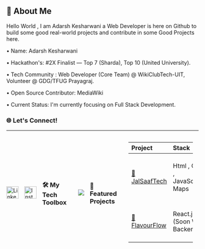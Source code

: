 
## 🚀 About Me
Hello World , I am Adarsh Kesharwani a Web Developer is here on Github to build some good real-world projects and contribute in some Good Projects here.

• Name: Adarsh Kesharwani 

• Hackathon's: #2X Finalist — Top 7 (Sharda), Top 10 (United
University).

• Tech Community : Web Developer (Core Team) @ WikiClubTech-UIT, Volunteer @ 
GDG/TFUG Prayagraj.

• Open Source Contributor: MediaWiki

• Current Status: I'm currently focusing on Full Stack Development.


### 🌐 Let's Connect!

---

<div style="display: flex; gap: 15px; align-items: center;">
  <!-- LinkedIn -->
  <a href="https://www.linkedin.com/in/adarsh-kesharwani-bba666315/" target="_blank">
    <img src="https://cdn-icons-png.flaticon.com/512/174/174857.png" width="32" alt="LinkedIn" />
  </a>
    <!-- Instagram -->
  <a href="https://instagram.com/just_adarshhh" target="_blank">
    <img src="https://cdn-icons-png.flaticon.com/512/2111/2111463.png" width="32" alt="Instagram" />
  </a>

### 🛠️ My Tech Toolbox

---

<p align="left">
  <img src="https://skillicons.dev/icons?i=html,css,js,react,nodejs,expressjs,firebase" />
</p>

### 🚀 Featured Projects

---

|  Project |  Stack |  Highlights |  Demo |
| :--- | :--- | :--- | :--- |
| <a href="https://github.com/Adarsh240-feb/JalSaafTech" target="_blank" > 🔵 JalSaafTech </a> |  Html , CSS , JavaScript, Maps | Water Cleaniness Detection Device ,  Map Feature  | <a href="https://jalsaaftech.netlify.app" target="_self"> Live  </a> |
| <a href="https://github.com/Adarsh240-feb/Food" target="_blank" > 🔵 FlavourFlow </a> | React.js (Soon With Backend) | Fast Food Delivery , Highlight Protein in Food | <a href="https://adarsh240-feb.github.io/Food/" target="_self"> Live  </a> |



<br>
